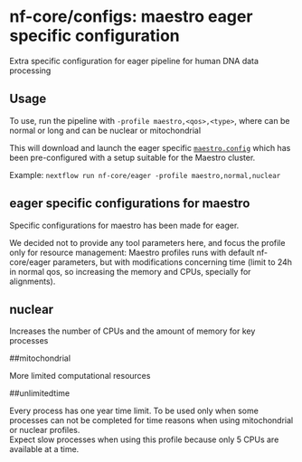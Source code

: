 # nf-core/configs: maestro eager specific configuration

Extra specific configuration for eager pipeline for human DNA data processing

## Usage

To use, run the pipeline with `-profile maestro,<qos>,<type>`, where <qos> can be normal or long and <type> can be nuclear or mitochondrial

This will download and launch the eager specific [`maestro.config`](../../../conf/pipeline/eager/maestro.config) which has been pre-configured with a setup suitable for the Maestro cluster.

Example: `nextflow run nf-core/eager -profile maestro,normal,nuclear`

## eager specific configurations for maestro

Specific configurations for maestro has been made for eager.

We decided not to provide any tool parameters here, and focus the profile only for resource management: Maestro profiles runs with default nf-core/eager parameters, but with modifications concerning time (limit to 24h in normal qos, so increasing the memory and CPUs, specially for alignments).

## nuclear

Increases the number of CPUs and the amount of memory for key processes


##mitochondrial

More limited computational resources

##unlimitedtime

Every process has one year time limit. To be used only when some processes can not be completed for time reasons when using mitochondrial or nuclear profiles.  
Expect slow processes when using this profile because only 5 CPUs are available at a time.

